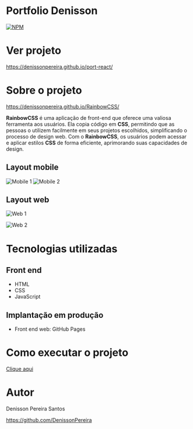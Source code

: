 # Portfolio Denisson 
[![NPM](https://img.shields.io/npm/l/react)](https://github.com/DenissonPereira/port-react/blob/main/LICENSE) 

# Ver projeto

https://denissonpereira.github.io/port-react/

# Sobre o projeto

https://denissonpereira.github.io/RainbowCSS/

**RainbowCSS** é uma aplicação de front-end que oferece uma valiosa ferramenta aos usuários. Ela copia código em **CSS**, permitindo que as pessoas o utilizem facilmente em seus projetos escolhidos, simplificando o processo de design web. Com o **RainbowCSS**, os usuários podem acessar e aplicar estilos **CSS** de forma eficiente, aprimorando suas capacidades de design.

## Layout mobile
![Mobile 1](https://via.placeholder.com/150) ![Mobile 2](https://via.placeholder.com/150)

## Layout web
![Web 1](/public/Captura1.png)

![Web 2](/public/Captura2.png)

# Tecnologias utilizadas
## Front end
- HTML
- CSS
- JavaScript

## Implantação em produção
- Front end web: GitHub Pages

# Como executar o projeto

[Clique aqui](https://denissonpereira.github.io/RainbowCSS/)

# Autor

Denisson Pereira Santos

https://github.com/DenissonPereira